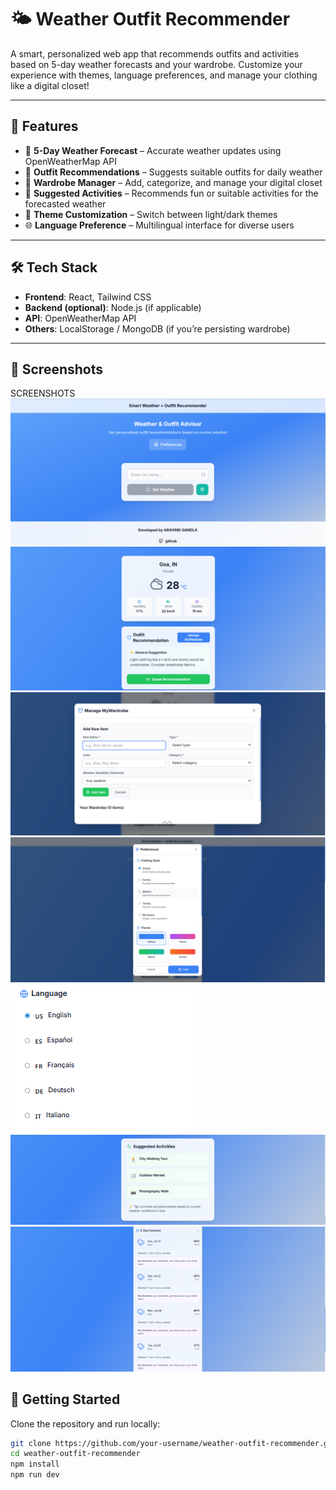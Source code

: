 # 🌤️ Weather Outfit Recommender

A smart, personalized web app that recommends outfits and activities based on 5-day weather forecasts and your wardrobe. Customize your experience with themes, language preferences, and manage your clothing like a digital closet!

---

## 🧠 Features

- 📅 **5-Day Weather Forecast** – Accurate weather updates using OpenWeatherMap API
- 🧥 **Outfit Recommendations** – Suggests suitable outfits for daily weather
- 🧳 **Wardrobe Manager** – Add, categorize, and manage your digital closet
- 🏃 **Suggested Activities** – Recommends fun or suitable activities for the forecasted weather
- 🎨 **Theme Customization** – Switch between light/dark themes
- 🌐 **Language Preference** – Multilingual interface for diverse users

---

## 🛠️ Tech Stack

- **Frontend**: React, Tailwind CSS
- **Backend (optional)**: Node.js (if applicable)
- **API**: OpenWeatherMap API
- **Others**: LocalStorage / MongoDB (if you’re persisting wardrobe)

---

## 📸 Screenshots
SCREENSHOTS
![Homepage](screenshots/home-page.png)
![weather+outfit](screenshots/weather+outfitrecommendation.png)
![wardrobe](screenshots/manage-wardrobe.png)
![preferences](screenshots/preferences.png)
![languages](screenshots/languages.png)
![suggestedAcitivities](screenshots/suggested-activities.png)
![Forecast](screenshots/5daysForecast.png)


## 🚀 Getting Started

Clone the repository and run locally:

```bash
git clone https://github.com/your-username/weather-outfit-recommender.git
cd weather-outfit-recommender
npm install
npm run dev

